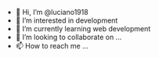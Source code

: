 - 👋 Hi, I’m @luciano1918
- 👀 I’m interested in development
- 🌱 I’m currently learning web development
- 💞️ I’m looking to collaborate on ...
- 📫 How to reach me ...

<!---
luciano1918/luciano1918 is a ✨ special ✨ repository because its `README.md` (this file) appears on your GitHub profile.
You can click the Preview link to take a look at your changes.
--->
